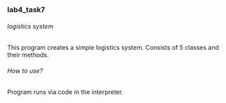 ### lab4_task7
###### logistics system
This program creates a simple logistics system. 
Consists of 5 classes and their methods. 

###### How to use?
Program runs via code in the interpreter. 

